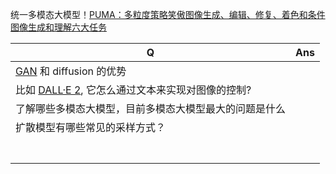 
统一多模态大模型！[PUMA：多粒度策略笑傲图像生成、编辑、修复、着色和条件图像生成和理解六大任务](https://zhuanlan.zhihu.com/p/2992298016)






| Q                                                                                                                                                            | Ans |
| ------------------------------------------------------------------------------------------------------------------------------------------------------------ | --- |
| [GAN](https://zhida.zhihu.com/search?content_id=244465215&content_type=Article&match_order=1&q=GAN&zhida_source=entity) 和 diffusion 的优势                      |     |
| 比如 [DALL·E 2](https://zhida.zhihu.com/search?content_id=244465215&content_type=Article&match_order=1&q=DALL%C2%B7E+2&zhida_source=entity), 它怎么通过文本来实现对图像的控制? |     |
| 了解哪些多模态大模型，目前多模态大模型最大的问题是什么                                                                                                                                  |     |
| 扩散模型有哪些常见的采样方式？                                                                                                                                              |     |
|                                                                                                                                                              |     |
|                                                                                                                                                              |     |
|                                                                                                                                                              |     |
|                                                                                                                                                              |     |
|                                                                                                                                                              |     |
|                                                                                                                                                              |     |
|                                                                                                                                                              |     |



